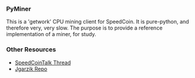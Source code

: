 ### PyMiner ###

This is a 'getwork' CPU mining client for SpeedCoin. It is pure-python, and therefore very, very slow.  The purpose is to provide a reference implementation of a miner, for study.

### Other Resources ###

- [SpeedCoinTalk Thread](https://SpeedCointalk.org/index.php?topic=3546.0)
- [Jgarzik Repo](https://github.com/jgarzik/pyminer)